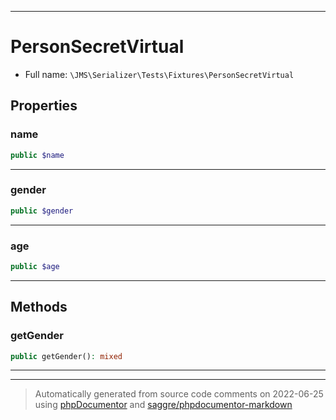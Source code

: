 ***

# PersonSecretVirtual





* Full name: `\JMS\Serializer\Tests\Fixtures\PersonSecretVirtual`



## Properties


### name



```php
public $name
```






***

### gender



```php
public $gender
```






***

### age



```php
public $age
```






***

## Methods


### getGender



```php
public getGender(): mixed
```











***


***
> Automatically generated from source code comments on 2022-06-25 using [phpDocumentor](http://www.phpdoc.org/) and [saggre/phpdocumentor-markdown](https://github.com/Saggre/phpDocumentor-markdown)
